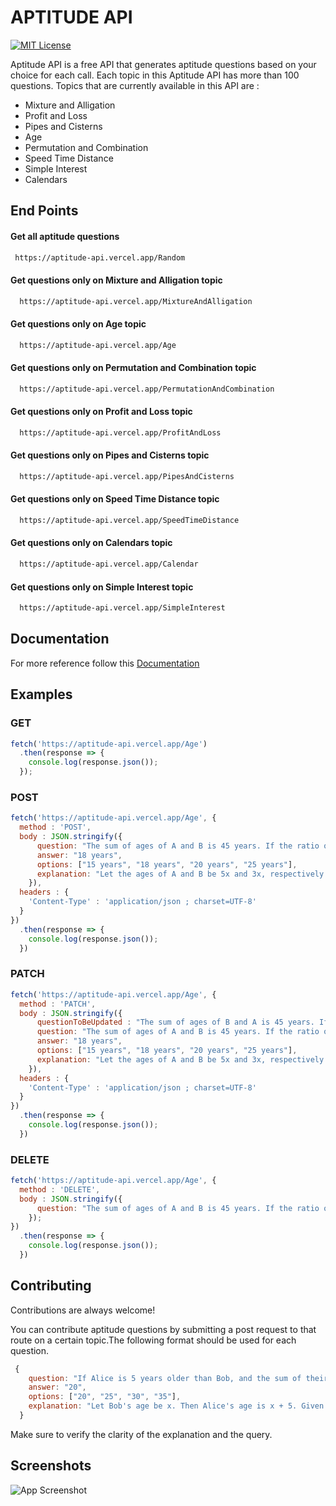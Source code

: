 # APTITUDE API 

[![MIT License](https://img.shields.io/badge/License-MIT-green.svg)](https://github.com/thirukumaran05/Aptitude-API?tab=MIT-1-ov-file)

Aptitude API is a free API that generates aptitude questions based on your choice for each call. Each topic in this Aptitude API has more than 100 questions. Topics that are currently available in this API are :

* Mixture and Alligation
* Profit and Loss
* Pipes and Cisterns
* Age
* Permutation and Combination
* Speed Time Distance
* Simple Interest
* Calendars

    
## End Points

#### Get all aptitude questions

```bash
 https://aptitude-api.vercel.app/Random
```

#### Get questions only on Mixture and Alligation topic

```bash
  https://aptitude-api.vercel.app/MixtureAndAlligation
```


#### Get questions only on Age topic

```bash
  https://aptitude-api.vercel.app/Age
```

#### Get questions only on Permutation and Combination topic

```bash
  https://aptitude-api.vercel.app/PermutationAndCombination
```


#### Get questions only on Profit and Loss topic

```bash
  https://aptitude-api.vercel.app/ProfitAndLoss
```

#### Get questions only on Pipes and Cisterns topic

```bash
  https://aptitude-api.vercel.app/PipesAndCisterns
```
#### Get questions only on Speed Time Distance topic

```bash
  https://aptitude-api.vercel.app/SpeedTimeDistance
```
#### Get questions only on Calendars topic

```bash
  https://aptitude-api.vercel.app/Calendar
```
#### Get questions only on Simple Interest topic

```bash
  https://aptitude-api.vercel.app/SimpleInterest
```

## Documentation

For more reference follow this [Documentation](https://aptitude-api.vercel.app/)


## Examples

### GET

```javascript
fetch('https://aptitude-api.vercel.app/Age')
  .then(response => {
    console.log(response.json());
  });
```

### POST

```javascript
fetch('https://aptitude-api.vercel.app/Age', {
  method : 'POST',
  body : JSON.stringify({
      question: "The sum of ages of A and B is 45 years. If the ratio of their ages is 5:3, what is B's age?",
      answer: "18 years",
      options: ["15 years", "18 years", "20 years", "25 years"],
      explanation: "Let the ages of A and B be 5x and 3x, respectively. Given that 5x + 3x = 45. Solving this equation gives x = 5. Hence, B's age = 3 * 5 = 15 years."
    }),
  headers : {
    'Content-Type' : 'application/json ; charset=UTF-8'
  }
})
  .then(response => {
    console.log(response.json());
  })
```

### PATCH

```javascript
fetch('https://aptitude-api.vercel.app/Age', {
  method : 'PATCH',
  body : JSON.stringify({
      questionToBeUpdated : "The sum of ages of B and A is 45 years. If the ratio of their ages is 5:3, what is B's age?",
      question: "The sum of ages of A and B is 45 years. If the ratio of their ages is 5:3, what is B's age?",
      answer: "18 years",
      options: ["15 years", "18 years", "20 years", "25 years"],
      explanation: "Let the ages of A and B be 5x and 3x, respectively. Given that 5x + 3x = 45. Solving this equation gives x = 5. Hence, B's age = 3 * 5 = 15 years."
    }),
  headers : {
    'Content-Type' : 'application/json ; charset=UTF-8'
  }
})
  .then(response => {
    console.log(response.json());
  })
```

### DELETE

```javascript
fetch('https://aptitude-api.vercel.app/Age', {
  method : 'DELETE',
  body : JSON.stringify({
      question: "The sum of ages of A and B is 45 years. If the ratio of their ages is 5:3, what is B's age?"
    });
})
  .then(response => {
    console.log(response.json());
  })
```


## Contributing

Contributions are always welcome!

You can contribute aptitude questions by submitting a post request to that route on a certain topic.The following format should be used for each question.

```javascript
 {
    question: "If Alice is 5 years older than Bob, and the sum of their ages is 35, how old is Alice?",
    answer: "20",
    options: ["20", "25", "30", "35"],
    explanation: "Let Bob's age be x. Then Alice's age is x + 5. Given that x + (x + 5) = 35. Solving this equation, we find x = 15, so Alice is x + 5 = 20 years old."
  }
```
Make sure to verify the clarity of the explanation and the query.

## Screenshots
![App Screenshot](https://github.com/thirukumaran05/Aptitude-API/blob/main/images/demo.png)
